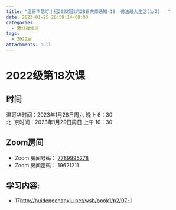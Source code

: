 ```yaml
---
title: "温哥华慧灯小组2022届1月28日共修通知-18  佛法融入生活(1/2)   "
date: 2023-01-25 20:59:14-08:00
categories:
  - 慧灯禅修班
tags:
  - 2022届
attachments: null
---
```

# 2022级第18次课

## 时间

温哥华时间：2023年1月28日周六 晚上 6：30\
北  京时间：2023年1月29日周日 上午 10：30

## Zoom房间

* Zoom 房间号码： [7789995278](https://us02web.zoom.us/j/7789995278?pwd=VjZmbWJFY2k2K0E5RVB2cTNIQmhqUT09)
* Zoom 房间密码： 19621211

## 学习内容:

* 17[](http://huidengchanxiu.net/wsb/book1/p2/06-1)http://huidengchanxiu.net/wsb/book1/p2/07-1